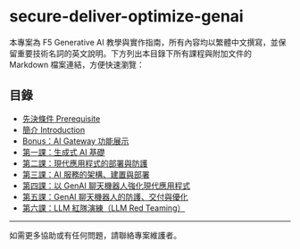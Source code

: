 # secure-deliver-optimize-genai

本專案為 F5 Generative AI 教學與實作指南，所有內容均以繁體中文撰寫，並保留重要技術名詞的英文說明。下方列出本目錄下所有課程與附加文件的 Markdown 檔案連結，方便快速瀏覽：

## 目錄

- [先決條件 Prerequisite](prerequisite/prerequisite.md)
- [簡介 Introduction](introduction/introduction.md)
- [Bonus：AI Gateway 功能展示](bonus/bonus.md)
- [第一課：生成式 AI 基礎](class1/class1.md)
- [第二課：現代應用程式的部署與防護](class2/class2.md)
- [第三課：AI 服務的架構、建置與部署](class3/class3.md)
- [第四課：以 GenAI 聊天機器人強化現代應用程式](class4/class4.md)
- [第五課：GenAI 聊天機器人的防護、交付與優化](class5/class5.md)
- [第六課：LLM 紅隊演練（LLM Red Teaming）](class6/class6.md)

---

如需更多協助或有任何問題，請聯絡專案維護者。
